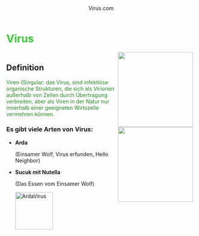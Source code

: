 <html>
	<header>Virus.com
	</header>
	<body>
		<h1 style="color: limegreen;">Virus</h1>
		<div style="display: inline-flex;">
			<div>
				<h2>Definition</h2>
				<p style= "color: forestgreen;">Viren (Singular: das Virus, sind infektiöse organische Strukturen, die sich als Virionen<br> außerhalb von Zellen durch Übertragung verbreiten, aber als Viren in der Natur nur<br> innerhalb einer geeigneten Wirtszelle  vermehren können. 

<h3> Es gibt viele Arten von Virus:</h3>
				<ul>
					<li><strong>Arda</strong></li>	
					<p>(Einsamer Wolf, Virus erfunden, Hello Neighbor)</p>			
					<li><strong>Sucuk mit Nutella</strong></li>
					<p>(Das Essen vom Einsamer Wolf)</p>
					<img src= "C:\Users\4iden\Downloads\virusessen.jpg" width="100" lenght="200"alt="ArdaVirus" controls>
				</ul>
			</div>
			    <div style="margin-left: 10px;">
				    <img src="../../Bilder/ardavirus.jpg" width="200" lenght="150"controls>
				    <img src="C:\Users\4iden\OneDrive\Bilder\virus-cells-in-green-dye.jpg" width="200" lenght="150"controls>
			</div>	
		</div>
	</body>
</html>
